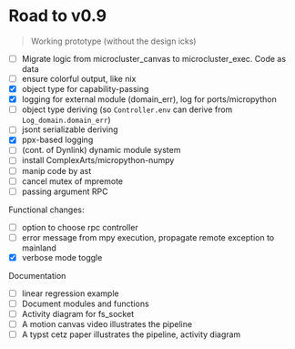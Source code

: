 # Road to v0.9

> Working prototype (without the design icks)

- [ ] Migrate logic from microcluster_canvas to microcluster_exec. Code as data
- [ ] ensure colorful output, like nix
- [x] object type for capability-passing
- [x] logging for external module (domain_err), log for ports/micropython
- [ ] object type deriving (so `Controller.env` can derive from `Log_domain.domain_err`)
- [ ] jsont serializable deriving
- [x] ppx-based logging
- [ ] (cont. of Dynlink) dynamic module system
- [ ] install ComplexArts/micropython-numpy
- [ ] manip code by ast
- [ ] cancel mutex of mpremote
- [ ] passing argument RPC

Functional changes:
- [ ] option to choose rpc controller
- [ ] error message from mpy execution, propagate remote exception to mainland
- [x] verbose mode toggle

Documentation
- [ ] linear regression example
- [ ] Document modules and functions
- [ ] Activity diagram for fs_socket
- [ ] A motion canvas video illustrates the pipeline
- [ ] A typst cetz paper illustrates the pipeline, activity diagram
